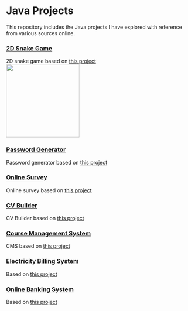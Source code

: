 # Java Projects

This repository includes the Java projects I have explored with reference from various sources online.

### [2D Snake Game](https://github.com/pjbramos/java_projects/tree/main/snake/src/main/java)
2D snake game based on [this project](https://github.com/janbodnar/Java-Snake-Game)
<br><img src="https://github.com/user-attachments/assets/6acb489a-e0cc-43fa-b8cc-71cb5635e4f4" width="200">

### [Password Generator](https://github.com/pjbramos/java_projects/tree/main/password_gen)
Password generator based on [this project](https://github.com/KZarzour/Password-Generator/tree/master)

### [Online Survey](https://github.com/pjbramos/java_projects/tree/main/online_survey)
Online survey based on [this project](https://github.com/kodekracker/Online-Survey-System)

### [CV Builder]()
CV Builder based on [this project](https://github.com/meetakbari/CV-Resume-Builder)

### [Course Management System](https://github.com/pjbramos/java_projects/tree/main/course_mngmt)
CMS based on [this project](https://github.com/R0shish/Course-Management-System)

### [Electricity Billing System](https://github.com/pjbramos/java_projects/tree/main/elec_billing)
Based on [this project](https://github.com/Adarsh9616/Electricity_Billing_System)

### [Online Banking System](https://github.com/pjbramos/java_projects/tree/main/obs)
Based on [this project](https://github.com/R0shish/Course-Management-System)
